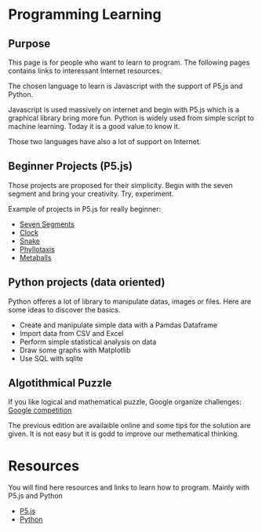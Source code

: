 # Programming Learning

## Purpose

This page is for people who want to learn to program. The following pages contains links to interessant Internet resources.

The chosen language to learn is Javascript with the support of P5,js and Python.

Javascript is used massively on internet and begin with P5.js which is a graphical library bring more fun. Python is widely used from simple script to machine learning. Today it is a good value to know it.

Those two languages have also a lot of support on Internet.

## Beginner Projects (P5.js)

Those projects are proposed for their simplicity. Begin with the seven segment and bring your creativity. Try, experiment.

Example of projects in P5.js for really beginner:
- [Seven Segments](Project01_Seven-Segments/README.md)
- [Clock](Project02_Clock/README.md)
- [Snake](Project03_2_Snake/README.md)
- [Phyllotaxis](Project03_Phyllotaxis/README.md)
- [Metaballs](Project04_Metaballs/README.md)

## Python projects (data oriented)

Python offeres a lot of library to manipulate datas, images or files. Here are some ideas to discover the basics.
- Create and manipulate simple data with a Pamdas Dataframe
- Import data from CSV and Excel
- Perform simple statistical analysis on data
- Draw some graphs with Matplotlib
- Use SQL with sqlite

## Algotithmical Puzzle
If you like logical and mathematical puzzle, Google organize challenges:
[Google competition](https://codingcompetitions.withgoogle.com/)

The previous edition are availaible online and some tips for the solution are given. It is not easy but it is godd to improve our methematical thinking.


# Resources

You will find here resources and links to learn how to program. Mainly with P5.js and Python

- [P5.js](P5js_ressources.md)
- [Python](Python_Resources.md)
